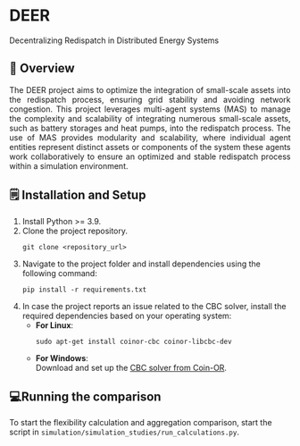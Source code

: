 # DEER
Decentralizing Redispatch in Distributed Energy Systems

## 💾 Overview
<p align="justify">
The DEER project aims to optimize the integration of small-scale assets into the redispatch process, ensuring grid stability and avoiding network congestion.
This project leverages multi-agent systems (MAS) to manage the complexity and scalability of integrating numerous 
small-scale assets, such as battery storages and heat pumps, into the redispatch process.
The use of MAS provides modularity and scalability, where individual agent entities represent distinct assets or components of the system these agents work collaboratively to ensure an optimized and stable redispatch process within a simulation environment.
</p>

## 🗒️ Installation and Setup

1. Install Python >= 3.9.
2. Clone the project repository.
    ```console
    git clone <repository_url>
    ```
3. Navigate to the project folder and install dependencies using the following command:
   ```console
   pip install -r requirements.txt
   ```
4. In case the project reports an issue related to the CBC solver, install the required dependencies based on your operating system:
   - **For Linux**:  
     ```console
     sudo apt-get install coinor-cbc coinor-libcbc-dev
     ```
   - **For Windows**:  
     Download and set up the [CBC solver from Coin-OR](https://github.com/coin-or/Cbc/releases).

## 💻Running the comparison

To start the flexibility calculation and aggregation comparison, start the script in `simulation/simulation_studies/run_calculations.py`. 